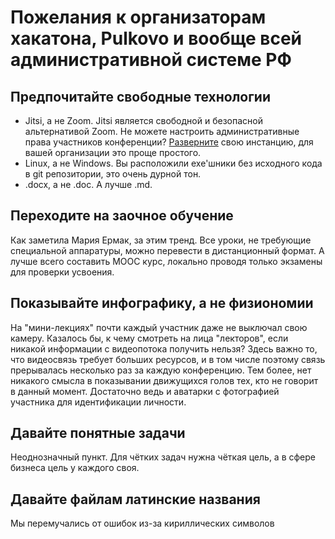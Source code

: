# Пожелания к организаторам хакатона, Pulkovo и вообще всей административной системе РФ
## Предпочитайте свободные технологии
* Jitsi, а не Zoom. Jitsi является свободной и безопасной альтернативой Zoom. Не можете настроить административные права участников конференции? [Разверните](https://jitsi.github.io/handbook/docs/devops-guide/devops-guide-quickstart) свою инстанцию, для вашей организации это проще простого.
* Linux, а не Windows. Вы расположили exe'шники без исходного кода в git репозитории, это очень дурной тон.
* .docx, а не .doc. А лучше .md.
## Переходите на заочное обучение
Как заметила Мария Ермак, за этим тренд. Все уроки, не требующие специальной аппаратуры, можно перевести в дистанционный формат. А лучше всего составить MOOC курс, локально проводя только экзамены для проверки усвоения.
## Показывайте инфографику, а не физиономии
На "мини-лекциях" почти каждый участник даже не выключал свою камеру. Казалось бы, к чему смотреть на лица "лекторов", если никакой информации с видеопотока получить нельзя? Здесь важно то, что видеосвязь требует больших ресурсов, и в том числе поэтому связь прерывалась несколько раз за каждую конференцию. Тем более, нет никакого смысла в показывании движущихся голов тех, кто не говорит в данный момент. Достаточно ведь и аватарки с фотографией участника для идентификации личности.
## Давайте понятные задачи
Неоднозначный пункт. Для чётких задач нужна чёткая цель, а в сфере бизнеса цель у каждого своя.
## Давайте файлам латинские названия
Мы перемучались от ошибок из-за кириллических символов
